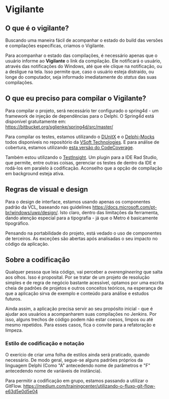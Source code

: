 # Vigilante

## O que é o vigilante?

Buscando uma maneira fácil de acompanhar o estado do build das versões e compilações específicas, criamos o Vigilante.

Para acompanhar o estado das compilações, é necessário apenas que o usuário informe ao **Vigilante** o link da compilação. Ele notificará o usuário, através das notificações do Windows, até que ele clique na notificação, ou a desligue na tela. Isso permite que, caso o usuário esteja distraído, ou longe do computador, seja informado imediatamente do _status_ das suas compilações.

## O que eu preciso para compilar o **Vigilante**?

Para compilar o projeto, será necessário ter configurado o spring4d - um framework de injeção de dependências para o Delphi.
O Spring4d está disponível gratuitamente em: https://bitbucket.org/sglienke/spring4d/src/master/

Para compilar os testes, estamos utilizando o [DUnitX](https://github.com/VSoftTechnologies/DUnitX) e o [Delphi-Mocks](https://https://github.com/VSoftTechnologies/Delphi-Mocks) todos disponíveis no repositório da [VSoft Technologies](https://github.com/VSoftTechnologies). E para análise de cobertura, estamos utilizando [esta versão do CodeCoverage](https://github.com/DelphiCodeCoverage/DelphiCodeCoverage.git).

Também estou utilizando o [TestInsight](https://bitbucket.org/sglienke/testinsight/issues/119/add-support-for-delphi-103). Um plugin para a IDE Rad Studio, que permite, entre outras coisas, gerenciar os testes de dentro da IDE e rodá-los em paralelo à codificação. Aconselho que a opção de compilação em background esteja ativa.

## Regras de visual e design

Para o design de interface, estamos usando apenas os componentes padrão da VCL, baseando nas guidelines https://docs.microsoft.com/pt-br/windows/uwp/design/. Isto claro, dentro das limitações da ferramenta, dando atenção especial para a tipografia - já que o Metro é basicamente tipográfico.

Pensando na portabilidade do projeto, está vedado o uso de componentes de terceiros. As exceções são abertas após analisadas o seu impacto no código da aplicação.

## Sobre a codificação

Qualquer pessoa que leia código, vai perceber a _overengineering_ que salta aos olhos. Isso é proposital. Por se tratar de um projeto de resolução simples e de regra de negócio bastante acessível, optamos por uma escrita cheia de padrões de projetos e outros conceitos teóricos, na esperança de que a aplicação sirva de exemplo e conteúdo para análise e estudos futuros.

Ainda assim, a aplicação precisa servir ao seu propósito inicial - que é ajudar aos usuários a acompanharem suas compilações no Jenkins. Por isso, alguns trechos de código podem não estar coesos, limpos ou até mesmo repetidos. Para esses casos, fica o convite para a refatoração e limpeza.

### Estilo de codificação e notação

O exerício de criar uma folha de estilos ainda será praticado, quando necessário. De modo geral, segue-se alguns padrões próprios da linguagem Delphi (Como "A" antecedendo nome de parâmetros e "F" antecedendo nome de variáveis de instância).

Para permitir a codificação em grupo, estamos passando a utilizar o GitFlow. https://medium.com/trainingcenter/utilizando-o-fluxo-git-flow-e63d5e0d5e04
